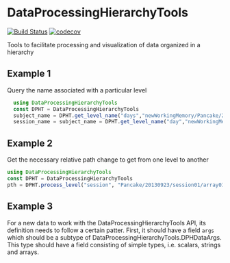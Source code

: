 # DataProcessingHierarchyTools
[![Build Status](https://travis-ci.org/grero/DataProcessingHierarchyTools.jl.svg?branch=master)](https://travis-ci.org/grero/DataProcessingHierarchyTools.jl)
[![codecov](https://codecov.io/gh/grero/DataProcessingHierarchyTools.jl/branch/master/graph/badge.svg)](https://codecov.io/gh/grero/DataProcessingHierarchyTools.jl)

Tools to facilitate processing and visualization of data organized in a hierarchy

## Example 1
Query the name associated with a particular level
```julia
  using DataProcessingHierarchyTools
  const DPHT = DataProcessingHierarchyTools
  subject_name = DPHT.get_level_name("days","newWorkingMemory/Pancake/20130923/")
  session_name = subject_name = DPHT.get_level_name("day","newWorkingMemory/Pancake/20130923/")
```

## Example 2
Get the necessary relative path change to get from one level to another
```julia
using DataProcessingHierarchyTools
const DPHT = DataProcessingHierarchyTools
pth = DPHT.process_level("session", "Pancake/20130923/session01/array01/channel001")
```

## Example 3
For a new data to work with the DataProcessingHierarchyTools API, its definition needs to follow a certain patter. First, it should have a field `args` which should be a subtype of DataProcessingHierarchyTools.DPHDataArgs. This type should have a field consisting of simple types, i.e. scalars, strings and arrays.
